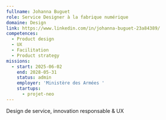 ```yaml
---
fullname: Johanna Buguet
role: Service Designer à la fabrique numérique
domaine: Design
link: https://www.linkedin.com/in/johanna-buguet-23a84389/
competences:
  - Product design
  - UX
  - Facilitation
  - Product strategy
missions:
  - start: 2025-06-02
    end: 2028-05-31
    status: admin
    employer: 'Ministère des Armées '
    startups:
      - projet-neo
---
```

Design de service, innovation responsable & UX
